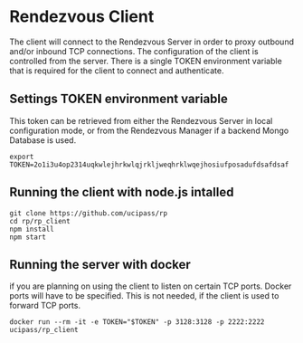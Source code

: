 # Rendezvous Client
The client will connect to the Rendezvous Server in order to proxy outbound and/or inbound TCP connections. The configuration of the client is controlled from the server. There is a single TOKEN environment variable that is required for the client to connect and authenticate.
## Settings TOKEN environment variable
This token can be retrieved from either the Rendezvous Server in local configuration mode, or from the Rendezvous Manager if a backend Mongo Database is used.
```
export TOKEN=2o1i3u4op2314uqkwlejhrkwlqjrkljweqhrklwqejhosiufposadufdsafdsaf
```
## Running the client with node.js intalled
```
git clone https://github.com/ucipass/rp
cd rp/rp_client
npm install
npm start
```
## Running the server with docker
if you are planning on using the client to listen on certain TCP ports. Docker ports will have to be specified.
This is not needed,  if the client is used to forward TCP ports. 
```
docker run --rm -it -e TOKEN="$TOKEN" -p 3128:3128 -p 2222:2222 ucipass/rp_client 
```

